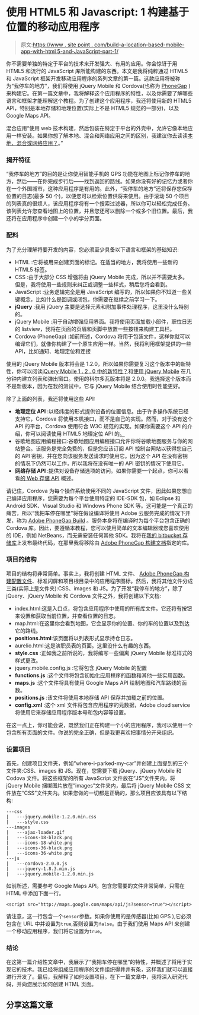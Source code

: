 # 使用 HTML5 和 Javascript: 1 构建基于位置的移动应用程序

> 原文:[https://www . site point . com/build-a-location-based-mobile-app-with-html 5-and-JavaScript-part-1/](https://www.sitepoint.com/build-a-location-based-mobile-app-with-html5-and-javascript-part-1/)

你不需要单独的特定于平台的技术来开发强大、有用的应用。你会惊讶于用 HTML5 和流行的 JavaScript 库所能构建的东西。本文是我将纯粹通过 HTML5 和 JavaScript 框架开发移动应用程序的系列文章的第一篇。这款应用将被称为“我停车的地方”，我们将使用 jQuery Mobile 和 Cordova(也称为 [PhoneGap](https://www.sitepoint.com/whats-new-in-phonegap-2-2/ "What’s New in PhoneGap 2.2?") )来构建它。在第一篇文章中，我将解释这个应用程序的特性，以及你需要了解哪些语言和框架才能理解这个教程。为了创建这个应用程序，我还将使用新的 HTML5 API，特别是本地存储和地理位置(实际上不是 HTML5 规范的一部分)，以及 Google Maps API。

混合应用<q cite="https://www.sitepoint.com/native-hybrid-or-web-apps/">使用 web 技术构建，然后包装在特定于平台的外壳中，允许它像本地应用一样安装。如果你想了解本地、混合和网络应用之间的区别，我建议你去读读[本地、混合或网络应用？](https://www.sitepoint.com/native-hybrid-or-web-apps/ "Native, Hybrid or Web Apps?")。</q>

### 揭开特征

“我停车的地方”的目的是让你使用智能手机的 GPS 功能在地图上标记你停车的地方，然后——在你完成步行后——找到返回的路线。如果你没有好的记忆力或者你在一个外国城市，这种应用程序是有用的。此外，“我停车的地方”还将保存您保存位置的日志(最多 50 个)，以便您可以检索位置供将来使用。由于滚动 50 个项目的列表真的很烦人，该应用程序将有一个搜索过滤器，所以你可以轻松完成任务。该列表允许您查看地图上的位置，并且您还可以删除一个或多个旧位置。最后，我还将在应用程序中创建一个小的学分页面。

### 配料

为了充分理解将要开发的内容，您必须至少具备以下语言和框架的基础知识:

*   HTML :它将被用来创建页面的标记。在适当的地方，我将使用一些新的 HTML5 标签。
*   CSS :由于大部分 CSS 增强将由 jQuery Mobile 完成，所以并不需要太多。但是，我将使用一些规则来纠正或调整一些样式，稍后您将会看到。
*   JavaScript :业务逻辑完全是用 JavaScript 编写的，所以如果你不知道一些关键概念，比如什么是回调或闭包，你需要在继续之前学习一下。
*   **jQuery** :我用 jQuery 主要是选择元素和附加事件处理程序，这里没什么特别的。
*   jQuery Mobile :用于自动增强应用界面。我将使用页面加载小部件，职位日志的 listview，我将在页面的页眉和页脚中放置一些按钮来构建工具栏。
*   Cordova (PhoneGap) :如前所述，Cordova 将用于包装文件，这样你就可以编译它们，就像你构建了一个原生应用一样。当然，我将利用框架提供的一些 API，比如通知、地理定位和连接

使用的 jQuery Mobile 版本将会是 1.2.0，所以如果你需要复习这个版本中的新特性，你可以阅读[jQuery Mobile 1 . 2 . 0 中的新特性？](https://www.sitepoint.com/whats-new-in-jquery-mobile-1-2-0/ "What’s New in jQuery Mobile 1.2.0?")和[使用 jQuery Mobile](https://www.sitepoint.com/working-with-jquery-mobile-1-2-0/ "Build Lists and Popups in Minutes Using jQuery Mobile") 在几分钟内建立列表和弹出窗口。使用的科尔多瓦版本将是 2.0.0。我选择这个版本而不是新版本，因为在我的测试中，它与 jQuery Mobile 结合使用时性能更好。

除了上面的列表，我还将使用这些 API:

*   **地理定位 API** :以经纬度的形式提供设备的位置信息。由于许多操作系统已经支持它，Cordova 将使用本机接口，而不是自己的实现。然而，对于没有这个 API 的平台，Cordova 使用符合 W3C 规范的实现。如果你需要这个 API 的介绍，你可以阅读使用 HTML5 地理定位 API 的[。](https://www.sitepoint.com/using-the-html5-geolocation-api/ "Using the HTML5 Geolocation API")
*   谷歌地图应用编程接口:谷歌地图应用编程接口允许你将谷歌地图服务与你的网站整合。该服务是完全免费的，但是您应该订阅 API 控制台网站以获得您自己的 API 密钥，并在您向该服务发送请求时使用它。因为这个 API 在没有密钥的情况下仍然可以工作，所以我将在没有唯一的 API 密钥的情况下使用它。
*   **网络存储 API** :提供对设备存储选项的访问。如果你需要一个起点，你可以看看[的 Web 存储 API](https://www.sitepoint.com/an-overview-of-the-web-storage-api/ "An Overview of the Web Storage API") 概述。

请记住，Cordova 为每个操作系统使用不同的 JavaScript 文件，因此如果您想自己编译应用程序，您需要为每个平台使用特定的 IDE-SDK 包，如 Eclipse 和 Android SDK、Visual Studio 和 Windows Phone SDK 等。这可能是一个真正的痛苦，所以“我把车停在哪里”将在假设编译将使用 Adobe 云服务完成的情况下开发，称为 [Adobe PhoneGap Build](http://build.phonegap.com "Adobe PhoneGap Build") 。服务本身将在编译时为每个平台包含正确的 Cordova 库。因此，要遵循本教程，您可以使用简单的文本编辑器或您喜欢使用的 IDE，例如 NetBeans，而无需安装任何其他 SDK。我将在[我的 bitbucket 存储库](https://bitbucket.org/AurelioDeRosa "Aurelio De Rosa's repository")上发布最终代码，在那里我将移除由 [Adobe PhoneGap 构建文档](http://build.phonegap.com/docs/preparing-your-app)指定的库。

### 项目的结构

项目的结构将非常简单。事实上，我将创建 HTML 文件、 [Adobe PhoneGap 构建配置文件](https://build.phonegap.com/docs/config-xml "Adobe PhoneGap Build configuration file")、标准闪屏和项目根目录中的应用程序图标。然后，我将其他文件分成三类(实际上是文件夹):CSS、images 和 JS。为了开发“我停车的地方”，除了 jQuery、jQuery Mobile 和 Cordova 文件之外，我将创建以下文档:

*   index.html:这是入口点，将包含应用程序中使用的所有库文件。它还将有按钮来设置和获取当前位置，并查看位置的日志。
*   map.html:在这里你会看到地图，它会显示你的位置、你的车的位置以及到达它的路线。
*   **positions.html**:该页面将以列表形式显示持仓日志。
*   aurelio.html:这是演职员表的页面。这里没什么有趣的东西。
*   **style.css** :正如我之前所说的，我将编写一些偏离 jQuery Mobile 标准样式的样式更改。
*   jquery.mobile.config.js :它将包含 jQuery Mobile 的配置
*   **functions.js** :这个文件将包含初始化应用程序的函数和其他一些实用函数。
*   **maps.js** :这个文件将具有使用 Google Maps API 绘制地图和汽车路线的函数。
*   **positions.js** :该文件将使用本地存储 API 保存并加载之前的位置。
*   **config.xml** :这个 xml 文件将包含应用程序的元数据，Adobe cloud service 将使用它来存储应用程序版本号和包内容等设置。

在这一点上，你可能会说，既然我们正在构建一个小的应用程序，我可以使用一个包含所有页面的文件。你说的完全正确，但是我更喜欢把事情分开来组织。

### 设置项目

首先，创建项目文件夹，例如“where-i-parked-my-car”并创建上面提到的三个文件夹:CSS、images 和 JS。现在，您需要下载 jQuery、jQuery Mobile 和 Codova 文件。将这些框架的所有 JavaScript 文件放在“JS”文件夹内，将 jQuery Mobile 捆绑图片放在“images”文件夹内，最后将 jQuery Mobile CSS 文件放在“CSS”文件夹内。如果您做的一切都是正确的，那么项目应该具有以下结构:

```
---css
|   ---jquery.mobile-1.2.0.min.css
|   ---style.css
---images
|   ---ajax-loader.gif
|   ---icons-18-black.png
|   ---icons-18-white.png
|   ---icons-36-black.png
|   ---icons-36-white.png
---js
|   ---cordova-2.0.0.js
|   ---jquery-1.8.3.min.js
|   ---jquery.mobile-1.2.0.min.js
```

如前所述，需要参考 Google Maps API。包含您需要的文件非常简单，只需在 HTML 中添加下面一行。

```
<script src="http://maps.google.com/maps/api/js?sensor=true"></script>
```

请注意，这一行包含一个`sensor`参数。如果你使用的是传感器(比如 GPS ),它必须包含在 URL 中并设置为`true`,否则设置为`false`。由于我们使用 Maps API 来创建一个移动应用程序，我们将它设置为`true`。

### 结论

在这第一篇介绍性文章中，我展示了“我把车停在哪里”的特性，并概述了将用于实现它的技术。我已经将组成应用程序的文件组织得井井有条，这样我们就可以直接进行开发了。最后，我解释了如何设置项目。在下一篇文章中，我将深入研究代码，并向您展示如何创建 HTML 页面。

## 分享这篇文章